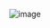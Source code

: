 ![image](https://user-images.githubusercontent.com/76823502/133427051-3800df02-fe7d-48b6-89d8-a18b64ba5cf8.png)


